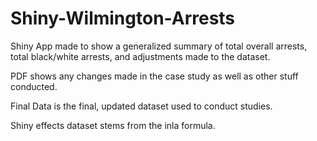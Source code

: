 # Shiny-Wilmington-Arrests
Shiny App made to show a generalized summary of total overall arrests, total black/white arrests, and adjustments made to the dataset.

PDF shows any changes made in the case study as well as other stuff conducted.

Final Data is the final, updated dataset used to conduct studies.

Shiny effects dataset stems from the inla formula.

